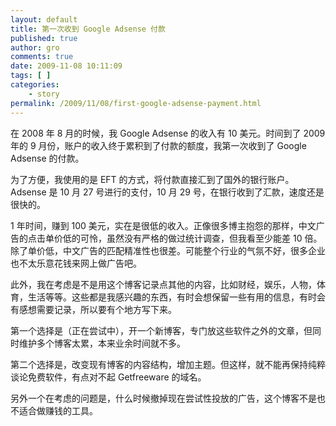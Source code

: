 ```yaml
---
layout: default
title: 第一次收到 Google Adsense 付款
published: true
author: gro
comments: true
date: 2009-11-08 10:11:09
tags: [ ]
categories:
    - story
permalink: /2009/11/08/first-google-adsense-payment.html
---
```

在 2008 年 8 月的时候，我 Google Adsense 的收入有 10 美元。时间到了 2009 年的 9 月份，账户的收入终于累积到了付款的额度，我第一次收到了 Google Adsense 的付款。

为了方便，我使用的是 EFT 的方式，将付款直接汇到了国外的银行账户。Adsense 是 10 月 27 号进行的支付，10 月 29 号，在银行收到了汇款，速度还是很快的。

1 年时间，赚到 100 美元，实在是很低的收入。正像很多博主抱怨的那样，中文广告的点击单价低的可怜，虽然没有严格的做过统计调查，但我看至少能差 10 倍。除了单价低，中文广告的匹配精准性也很差。可能整个行业的气氛不好，很多企业也不太乐意花钱来网上做广告吧。

此外，我在考虑是不是用这个博客记录点其他的内容，比如财经，娱乐，人物，体育，生活等等。这些都是我感兴趣的东西，有时会想保留一些有用的信息，有时会有感想需要记录，所以要有个地方写下来。

第一个选择是（正在尝试中），开一个新博客，专门放这些软件之外的文章，但同时维护多个博客太累，本来业余时间就不多。

第二个选择是，改变现有博客的内容结构，增加主题。但这样，就不能再保持纯粹谈论免费软件，有点对不起 Getfreeware 的域名。

另外一个在考虑的问题是，什么时候撤掉现在尝试性投放的广告，这个博客不是也不适合做赚钱的工具。